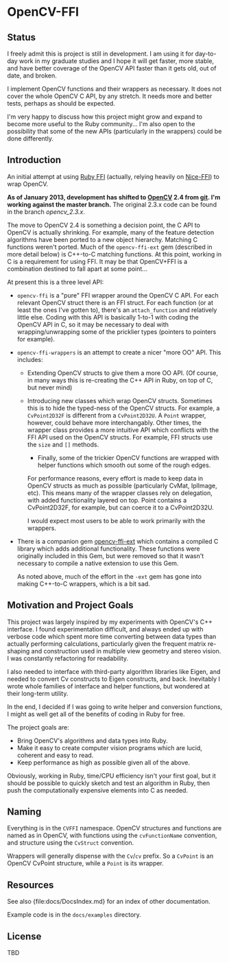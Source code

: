 OpenCV-FFI
==========

Status
------

I freely admit this is project is still in development.  I am using it
for day-to-day work in my graduate studies and I hope it will get faster,
more stable, and have better coverage of the OpenCV API faster than it
gets old, out of date, and broken.

I implement OpenCV functions and their wrappers as necessary.  It does
not cover the whole OpenCV C API, by any stretch.  It needs more and
better tests, perhaps as should be expected.

I'm very happy to discuss how this project might grow and expand to
become more useful to the Ruby community...   I'm also open to the
possibility that some of the new APIs (particularly in the wrappers)
could be done differently.


Introduction
------------

An initial attempt at using [Ruby
FFI](https://github.com/ffi/ffi) (actually, relying heavily on
[Nice-FFI](https://github.com/jacius/nice-ffi)) to wrap OpenCV.

__As of January 2013, development has shifted to
[OpenCV](http://opencv.willowgarage.com/wiki/) 2.4 from
[git](https://github.com/Itseez/opencv).  I'm working against the
master branch.__  The original 2.3.x code can be found in the branch *opencv_2.3.x*.

The move to OpenCV 2.4 is something a decision point, the C API to
OpenCV is actually shrinking.  For example, many of the feature detection
algorithms have been ported to a new object hierarchy.  Matching C
functions weren't ported.  Much of the `opencv-ffi-ext` gem (described
in more detail below) is C++-to-C matching functions.  At this point,
working in C is a requirement for using FFI.  It may be that OpenCV+FFI
is a combination destined to fall apart at some point...

At present this is a three level API:

+ `opencv-ffi` is a "pure" FFI wrapper around the OpenCV C API.  For each
relevant OpenCV struct there is an FFI struct.  For each function
(or at least the ones I've gotten to), there's an `attach_function`
and relatively little else.   Coding with this API is basically 1-to-1
with coding the OpenCV API in C, so it may be necessary to deal with
wrapping/unwrapping some of the pricklier types (pointers to pointers
for example).

+ `opencv-ffi-wrappers` is an attempt to create a nicer "more OO" API.    This includes:

  * Extending OpenCV structs to give them a more OO API.
(Of course, in many ways this is re-creating the C++ API in Ruby, on
top of C, but never mind)


  * Introducing new classes which wrap OpenCV structs.  Sometimes this
  is to hide the typed-ness of the OpenCV structs.
    For example, a `CvPoint2D32F` is different from a `CvPoint2D32U`.
    A `Point` wrapper, however, could behave more interchangably.
    Other times, the wrapper class provides a more intuitive API which
    conflicts with the FFI API used on the OpenCV structs.  For example,
    FFI structs use the `size` and `[]` methods.   
    
    * Finally, some of the
    trickier OpenCV functions are wrapped with helper functions which
    smooth out some of the rough edges.

    For performance reasons, every effort is made to keep data in OpenCV
    structs as much as possible (particularly CvMat, IplImage, etc).
    This means many of the wrapper classes rely on delegation, with
    added functionality layered on top.  Point contains a CvPoint2D32F,
    for example, but can coerce it to a CvPoint2D32U.

    I would expect most users to be able to work primarily with the wrappers.

+ There is a companion gem
   [opencv-ffi-ext](https://github.com/amarburg/opencv-ffi-ext) which
  contains a compiled C library which adds additional functionality.
  These functions were originally included in this Gem, but were removed
  so that it wasn't necessary to compile a native extension to use this Gem.

   As noted above, much of the effort in the `-ext` gem has gone into
   making C++-to-C wrappers, which is a bit sad.

Motivation and Project Goals
---

This project was largely inspired by my experiments with OpenCV's C++
interface.  I found experimentation difficult, and always ended up with
verbose code which spent more time converting between data types than
actually performing calculations, particularly given the frequent matrix re-shaping
and construction used in multiple view geometry and stereo vision.
I was constantly refactoring for readability.

I also needed to interface with third-party algorithm libraries like
Eigen, and needed to convert Cv constructs to Eigen constructs, and back.
Inevitably I wrote whole families of interface and helper functions,
but wondered at their long-term utility.

In the end, I decided if I was going to write helper and conversion
functions, I might as well get all of the benefits of coding in Ruby
for free.

The project goals are:

 * Bring OpenCV's algorithms and data types into Ruby.
 * Make it easy to create computer vision programs which are lucid, coherent and easy to read.
 * Keep performance as high as possible given all of the above.

Obviously, working in Ruby, time/CPU efficiency isn't your first goal,
but it should be possible to quickly sketch and test an algorithm in Ruby,
then push the computationally expensive elements into C as needed.

Naming
---

Everything is in the `CVFFI` namespace.  OpenCV structures and functions
are named as in OpenCV, with functions using the `cvFunctionName`
convention, and structure using the `CvStruct` convention.

Wrappers will generally dispense with the `Cv`/`cv` prefix.  So a
`CvPoint` is an OpenCV CvPoint structure, while a `Point` is its wrapper.


Resources
---

See also {file:docs/DocsIndex.md} for an index of other documentation.

Example code is in the `docs/examples` directory.


License
---

TBD

